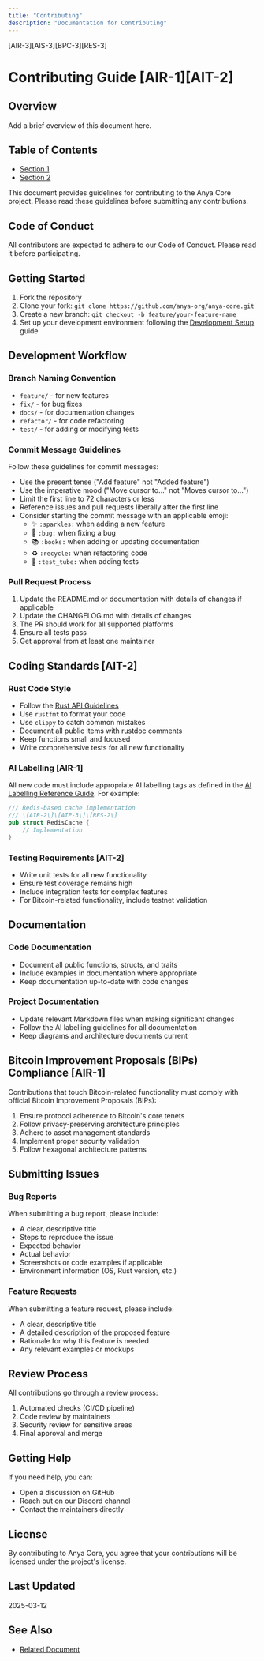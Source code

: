 ```yaml
---
title: "Contributing"
description: "Documentation for Contributing"
---
```


[AIR-3][AIS-3][BPC-3][RES-3]


# Contributing Guide \[AIR-1\]\[AIT-2\]

## Overview

Add a brief overview of this document here.

## Table of Contents

- [Section 1](#section-1)
- [Section 2](#section-2)


<!-- markdownlint-disable MD013 line-length -->

This document provides guidelines for contributing to the Anya Core project. Please read these guidelines before submitting any contributions.

## Code of Conduct

All contributors are expected to adhere to our Code of Conduct. Please read it before participating.

## Getting Started

1. Fork the repository
2. Clone your fork: `git clone https://github.com/anya-org/anya-core.git`
3. Create a new branch: `git checkout -b feature/your-feature-name`
4. Set up your development environment following the [Development Setup](./dev_setup.md) guide

## Development Workflow

### Branch Naming Convention

- `feature/` - for new features
- `fix/` - for bug fixes
- `docs/` - for documentation changes
- `refactor/` - for code refactoring
- `test/` - for adding or modifying tests

### Commit Message Guidelines

Follow these guidelines for commit messages:

- Use the present tense ("Add feature" not "Added feature")
- Use the imperative mood ("Move cursor to..." not "Moves cursor to...")
- Limit the first line to 72 characters or less
- Reference issues and pull requests liberally after the first line
- Consider starting the commit message with an applicable emoji:
  - ✨ `:sparkles:` when adding a new feature
  - 🐛 `:bug:` when fixing a bug
  - 📚 `:books:` when adding or updating documentation
  - ♻️ `:recycle:` when refactoring code
  - 🧪 `:test_tube:` when adding tests

### Pull Request Process

1. Update the README.md or documentation with details of changes if applicable
2. Update the CHANGELOG.md with details of changes
3. The PR should work for all supported platforms
4. Ensure all tests pass
5. Get approval from at least one maintainer

## Coding Standards \[AIT-2\]

### Rust Code Style

- Follow the [Rust API Guidelines](https://rust-lang.github.io/api-guidelines/)
- Use `rustfmt` to format your code
- Use `clippy` to catch common mistakes
- Document all public items with rustdoc comments
- Keep functions small and focused
- Write comprehensive tests for all new functionality

### AI Labelling \[AIR-1\]

All new code must include appropriate AI labelling tags as defined in the [AI Labelling Reference Guide](standards/AI_LABELING.md). For example:

```rust
/// Redis-based cache implementation
/// \[AIR-2\]\[AIP-3\]\[RES-2\]
pub struct RedisCache {
    // Implementation
}
```

### Testing Requirements \[AIT-2\]

- Write unit tests for all new functionality
- Ensure test coverage remains high
- Include integration tests for complex features
- For Bitcoin-related functionality, include testnet validation

## Documentation

### Code Documentation

- Document all public functions, structs, and traits
- Include examples in documentation where appropriate
- Keep documentation up-to-date with code changes

### Project Documentation

- Update relevant Markdown files when making significant changes
- Follow the AI labelling guidelines for all documentation
- Keep diagrams and architecture documents current

## Bitcoin Improvement Proposals (BIPs) Compliance \[AIR-1\]

Contributions that touch Bitcoin-related functionality must comply with official Bitcoin Improvement Proposals (BIPs):

1. Ensure protocol adherence to Bitcoin's core tenets
2. Follow privacy-preserving architecture principles
3. Adhere to asset management standards
4. Implement proper security validation
5. Follow hexagonal architecture patterns

## Submitting Issues

### Bug Reports

When submitting a bug report, please include:

- A clear, descriptive title
- Steps to reproduce the issue
- Expected behavior
- Actual behavior
- Screenshots or code examples if applicable
- Environment information (OS, Rust version, etc.)

### Feature Requests

When submitting a feature request, please include:

- A clear, descriptive title
- A detailed description of the proposed feature
- Rationale for why this feature is needed
- Any relevant examples or mockups

## Review Process

All contributions go through a review process:

1. Automated checks (CI/CD pipeline)
2. Code review by maintainers
3. Security review for sensitive areas
4. Final approval and merge

## Getting Help

If you need help, you can:

- Open a discussion on GitHub
- Reach out on our Discord channel
- Contact the maintainers directly

## License

By contributing to Anya Core, you agree that your contributions will be licensed under the project's license.

## Last Updated

2025-03-12

## See Also

- [Related Document](#related-document)

